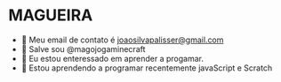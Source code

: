 # MAGUEIRA
- 👋 Meu email de contato é joaosilvapalisser@gmail.com
- 👋 Salve sou @magojogaminecraft
- 👀 Eu estou enteressado em aprender a progamar.
- 🌱 Estou aprendendo a programar recentemente javaScript e Scratch
